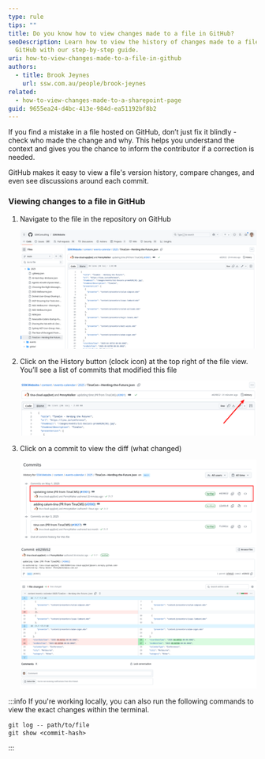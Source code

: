 ```yaml
---
type: rule
tips: ""
title: Do you know how to view changes made to a file in GitHub?
seoDescription: Learn how to view the history of changes made to a file in
  GitHub with our step-by-step guide.
uri: how-to-view-changes-made-to-a-file-in-github
authors:
  - title: Brook Jeynes
    url: ssw.com.au/people/brook-jeynes
related:
  - how-to-view-changes-made-to-a-sharepoint-page
guid: 9655ea24-d4bc-413e-984d-ea51192bf8b2
---
```

If you find a mistake in a file hosted on GitHub, don’t just fix it blindly - check who made the change and why. This helps you understand the context and gives you the chance to inform the contributor if a correction is needed.

GitHub makes it easy to view a file's version history, compare changes, and even see discussions around each commit.

<!--endintro-->

### Viewing changes to a file in GitHub

1. Navigate to the file in the repository on GitHub

   ![Figure: File within GitHub UI.](github-file.png)
2. Click on the History button (clock icon) at the top right of the file view. You’ll see a list of commits that modified this file

   ![Figure: GitHub history button](github-history-button.png)
3. Click on a commit to view the diff (what changed)

   ![Figure: Select a commit from the list](github-commit-viewer.png)
   ![Figure: View the changes made](github-diff-view.png)


:::info
If you're working locally, you can also run the following commands to view the exact changes within the terminal.

```shell
git log -- path/to/file
git show <commit-hash>
```
:::
